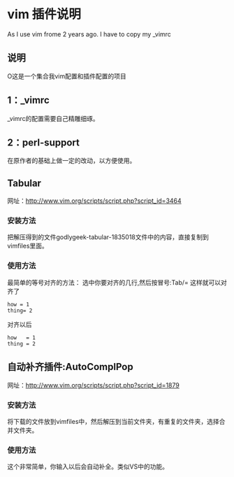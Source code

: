 # vim 插件说明
As I use vim frome 2 years ago. I have to copy my \_vimrc
## 说明

O这是一个集合我vim配置和插件配置的项目
## 1：\_vimrc
\_vimrc的配置需要自己精雕细琢。
## 2：perl-support
在原作者的基础上做一定的改动，以方便使用。
## Tabular
网址：http://www.vim.org/scripts/script.php?script_id=3464
### 安装方法
把解压得到的文件godlygeek-tabular-1835018文件中的内容，直接复制到vimfiles里面。
### 使用方法
最简单的等号对齐的方法：
选中你要对齐的几行,然后按冒号:Tab/=
这样就可以对齐了
```
how = 1
thing= 2
```
对齐以后
```
how   = 1
thing = 2
```

## 自动补齐插件:AutoComplPop
网址：http://www.vim.org/scripts/script.php?script_id=1879
### 安装方法
将下载的文件放到vimfiles中，然后解压到当前文件夹，有重复的文件夹，选择合并文件夹。
### 使用方法
这个非常简单，你输入以后会自动补全。类似VS中的功能。


